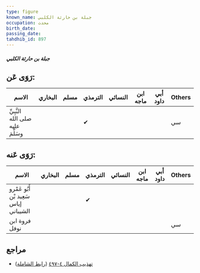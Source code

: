 ```yaml
---
type: figure
known_name: جبلة بن حارثة الكلبي
occupation: محدث
birth_date:
passing_date:
tahdhib_id: 897
---
```

##### جبلة بن حارثة الكلبي

## رَوَى عَن:
| الاسم                             | البخاري | مسلم | الترمذي | النسائي | ابن ماجه | أبي داود | Others |
| --------------------------------- | ------- | ---- | ------- | ------- | -------- | -------- | ------ |
| النَّبِيِّ صلى الله عليه وسَلَّمَ |         |      | ✔       |         |          |          | سي     |
## رَوَى عَنه:
| الاسم                                 | البخاري | مسلم | الترمذي | النسائي | ابن ماجه | أبي داود | Others |
| ------------------------------------- | ------- | ---- | ------- | ------- | -------- | -------- | ------ |
| أَبُو عَمْرو سَعِيد بْن إياس الشيباني |         |      | ✔       |         |          |          |        |
| فروة ابن نوفل                         |         |      |         |         |          |          | سي     |
## مراجع
- [تهذيب الكمال ٤-٤٩٧](obsidian://open?vault=Tahdhib-al-Kamal&file=Figures/٨٩٧-جبلة%20بن%20حارثة%20الكلبي) ([رابط الشاملة](https://shamela.ws/book/3722/2011))